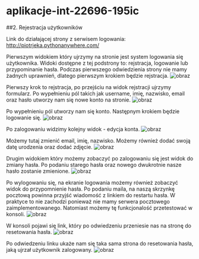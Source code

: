 # aplikacje-int-22696-195ic
##2. Rejestracja użytkowników

Link do działającej strony z serwisem logowania: http://piotrjeka.pythonanywhere.com/

Pierwszym widokiem który ujrzymy na stronie jest system logowania się użytkownika. Widoki dostępne z tej podstrony to: 
rejstracja, logowanie lub przypominanie hasła. Podczas pierwszego odwiedzienia strony nie mamy żadnych uprawnień, 
dlatego pierwszym krokiem będzie rejstracja.
![obraz](https://user-images.githubusercontent.com/56678518/142683737-38220560-c8f9-4876-935f-cfc795dac12f.png)

Pierwszy krok to rejstracja, po przejściu na widok rejstracji ujrzymy formularz. Po wypełnieniu pól takich jak username, 
imię, nazwisko, email oraz hasło utworzy nam się nowe konto na stronie.
![obraz](https://user-images.githubusercontent.com/56678518/142684442-3fe0840d-005d-461f-9631-8eb4dae3c0d7.png)

Po wypełnieniu pól utworzy nam się konto. Następnym krokiem będzie logowanie się.
![obraz](https://user-images.githubusercontent.com/56678518/142684632-eaa29ed9-2f05-49a3-8cd0-3539856c88b7.png)

Po zalogowaniu widzimy kolejny widok - edycja konta.
![obraz](https://user-images.githubusercontent.com/56678518/142686239-4311bf45-8f61-4050-bf3a-bd94d07a0c97.png)

Możemy tutaj zmienić email, imię, nazwisko. Możemy również dodać swoją datę urodzenia oraz dodać zdjęcie.
![obraz](https://user-images.githubusercontent.com/56678518/142686893-64af8feb-c22a-4b2a-9c4e-1323b6ea9777.png)

Drugim widokiem który możemy zobaczyć po zalogowaniu się jest widok do zmiany hasła. Po podaniu starego hasła oraz nowego dwukrotnie 
nasze hasło zostanie zmienione.
![obraz](https://user-images.githubusercontent.com/56678518/142687469-544e1077-a687-4a5d-90f5-718b1a244186.png)

Po wylogowaniu się, na ekranie logowania możemy również zobaczyć widok do przypomnienie hasła. Po podaniu maila, na naszą
skrzynkę pocztową powinna przyjść wiadomość z linkiem do restartu hasła. W praktyce to nie zachodzi ponieważ nie mamy serwera
pocztowego zaimplementowanego. Natomiast możemy tę funkcjonalość przetestować w konsoli.
![obraz](https://user-images.githubusercontent.com/56678518/142687874-1ea96082-b5ab-4a01-bc1e-d5300b192689.png)

W konsoli pojawi się link, który po odwiedzeniu przeniesie nas na stronę do resetowania hasła.
![obraz](https://user-images.githubusercontent.com/56678518/142688834-fdbcb2ea-ae6f-4f1a-9e1d-96d40d1f52ee.png)

Po odwiedzeniu linku ukaże nam się taka sama strona do resetowania hasła, jaką ujrzał użytkownik zalogowany.
![obraz](https://user-images.githubusercontent.com/56678518/142688950-8b13ceb4-915e-4400-9945-d7e621004b53.png)
